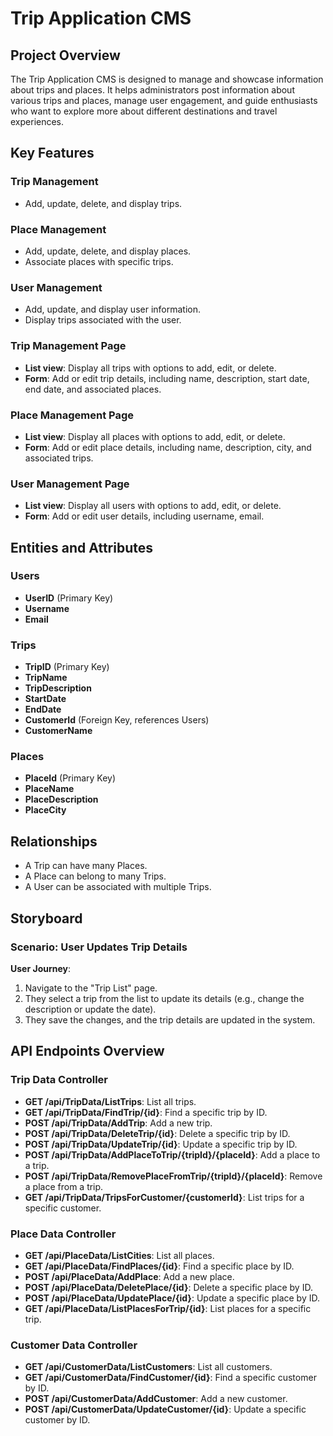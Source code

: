 # Trip Application CMS

## Project Overview
The Trip Application CMS is designed to manage and showcase information about trips and places. It helps administrators post information about various trips and places, manage user engagement, and guide enthusiasts who want to explore more about different destinations and travel experiences.

## Key Features

### Trip Management
- Add, update, delete, and display trips.

### Place Management
- Add, update, delete, and display places.
- Associate places with specific trips.

### User Management
- Add, update, and display user information.
- Display trips associated with the user.

### Trip Management Page
- **List view**: Display all trips with options to add, edit, or delete.
- **Form**: Add or edit trip details, including name, description, start date, end date, and associated places.

### Place Management Page
- **List view**: Display all places with options to add, edit, or delete.
- **Form**: Add or edit place details, including name, description, city, and associated trips.

### User Management Page
- **List view**: Display all users with options to add, edit, or delete.
- **Form**: Add or edit user details, including username, email.

## Entities and Attributes

### Users
- **UserID** (Primary Key)
- **Username**
- **Email**

### Trips
- **TripID** (Primary Key)
- **TripName**
- **TripDescription**
- **StartDate**
- **EndDate**
- **CustomerId** (Foreign Key, references Users)
- **CustomerName**

### Places
- **PlaceId** (Primary Key)
- **PlaceName**
- **PlaceDescription**
- **PlaceCity**

## Relationships
- A Trip can have many Places.
- A Place can belong to many Trips.
- A User can be associated with multiple Trips.

## Storyboard

### Scenario: User Updates Trip Details

**User Journey**:
1. Navigate to the "Trip List" page.
3. They select a trip from the list to update its details (e.g., change the description or update the date).
4. They save the changes, and the trip details are updated in the system.

## API Endpoints Overview

### Trip Data Controller
- **GET /api/TripData/ListTrips**: List all trips.
- **GET /api/TripData/FindTrip/{id}**: Find a specific trip by ID.
- **POST /api/TripData/AddTrip**: Add a new trip.
- **POST /api/TripData/DeleteTrip/{id}**: Delete a specific trip by ID.
- **POST /api/TripData/UpdateTrip/{id}**: Update a specific trip by ID.
- **POST /api/TripData/AddPlaceToTrip/{tripId}/{placeId}**: Add a place to a trip.
- **POST /api/TripData/RemovePlaceFromTrip/{tripId}/{placeId}**: Remove a place from a trip.
- **GET /api/TripData/TripsForCustomer/{customerId}**: List trips for a specific customer.

### Place Data Controller
- **GET /api/PlaceData/ListCities**: List all places.
- **GET /api/PlaceData/FindPlaces/{id}**: Find a specific place by ID.
- **POST /api/PlaceData/AddPlace**: Add a new place.
- **POST /api/PlaceData/DeletePlace/{id}**: Delete a specific place by ID.
- **POST /api/PlaceData/UpdatePlace/{id}**: Update a specific place by ID.
- **GET /api/PlaceData/ListPlacesForTrip/{id}**: List places for a specific trip.

### Customer Data Controller
- **GET /api/CustomerData/ListCustomers**: List all customers.
- **GET /api/CustomerData/FindCustomer/{id}**: Find a specific customer by ID.
- **POST /api/CustomerData/AddCustomer**: Add a new customer.
- **POST /api/CustomerData/UpdateCustomer/{id}**: Update a specific customer by ID.

